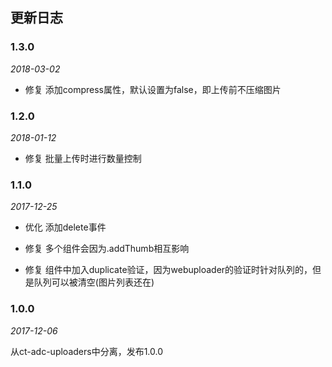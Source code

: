 ## 更新日志

### 1.3.0

*2018-03-02*

- 修复 添加compress属性，默认设置为false，即上传前不压缩图片

### 1.2.0

*2018-01-12*

- 修复 批量上传时进行数量控制

### 1.1.0

*2017-12-25*

- 优化 添加delete事件

- 修复 多个组件会因为.addThumb相互影响

- 修复 组件中加入duplicate验证，因为webuploader的验证时针对队列的，但是队列可以被清空(图片列表还在)

### 1.0.0

*2017-12-06*

从ct-adc-uploaders中分离，发布1.0.0